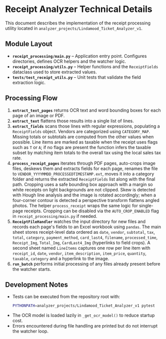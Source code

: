 # Receipt Analyzer Technical Details

This document describes the implementation of the receipt processing utility located in `analyzer_projects/Lindamood_Ticket_Analyzer_v1`.

## Module Layout
- **`receipt_processing/main.py`** – Application entry point. Configures directories, defines OCR helpers and the watcher logic.
- **`receipt_processing/utils.py`** – Helper functions and the `ReceiptFields` dataclass used to store extracted values.
- **`tests/test_receipt_utils.py`** – Unit tests that validate the field extraction logic.

## Processing Flow
1. **`extract_text_pages`** returns OCR text and word bounding boxes for each page of an image or PDF.
2. **`extract_text`** flattens those results into a single list of lines.
3. **`extract_fields`** scans those lines with regular expressions, populating a `ReceiptFields` object. Vendors are categorized using `CATEGORY_MAP`. Missing totals or subtotals are computed from the other values when possible. Line items are marked as taxable when the receipt uses flags such as `T` or `A`; if no flags are present the function infers the taxable subset by matching item totals to the overall tax using the local sales tax rate.
4. **`process_receipt_pages`** iterates through PDF pages, auto-crops image files, deskews them and extracts fields for each page, renames the file to `VENDOR_YYYYMMDD_PROCESSEDTIMESTAMP.ext`, moves it into a category folder and returns the extracted `ReceiptFields` list along with the final path. Cropping uses a safe bounding box approach with a margin so white receipts on light backgrounds are not clipped. Skew is detected with Hough line analysis and the image is rotated accordingly; when a four-corner contour is detected a perspective transform flattens angled photos. The helper `process_receipt` wraps the same logic for single-page receipts. Cropping can be disabled via the ``AUTO_CROP_ENABLED`` flag in `receipt_processing/main.py` if needed.
5. **`ReceiptFileHandler`** watches the input directory for new files and records each page's fields to an Excel workbook using `pandas`. The main sheet stores receipt-level data ordered as `date`, `vendor`, `subtotal`, `tax`, `total`, `category`, `payment_method`, `card_last4`, `filename`, `processed_time`, `Receipt_Img`, `Total_Img`, `CardLast4_Img` (hyperlinks to field crops). A second sheet named `LineItems` captures one row per line item with `receipt_id`, `date`, `vendor`, `item_description`, `item_price`, `quantity`, `taxable`, `category` and a hyperlink to the image.
6. **`run_batch`** performs initial processing of any files already present before the watcher starts.

## Development Notes
- Tests can be executed from the repository root with:
  ```bash
  PYTHONPATH=analyzer_projects/Lindamood_Ticket_Analyzer_v1 pytest
  ```
- The OCR model is loaded lazily in `_get_ocr_model()` to reduce startup cost.
- Errors encountered during file handling are printed but do not interrupt the watcher loop.

